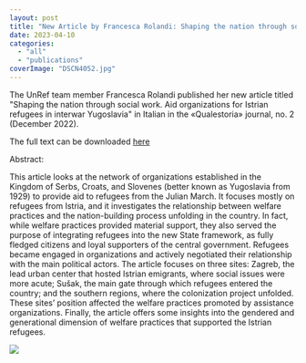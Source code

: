 ```yaml
---
layout: post
title: "New Article by Francesca Rolandi: Shaping the nation through social work. Aid organizations for Istrian refugees in interwar Yugoslavia"
date: 2023-04-10
categories: 
  - "all"
  - "publications"
coverImage: "DSCN4052.jpg"
---
```


The UnRef team member Francesca Rolandi published her new article titled "Shaping the nation through social work. Aid organizations for Istrian refugees in interwar Yugoslavia" in Italian in the «Qualestoria» journal, no. 2 (December 2022).

The full text can be downloaded [here](https://www.openstarts.units.it/bitstream/10077/34524/3/2_Qualestoria2_2022.pdf)

Abstract:

This article looks at the network of organizations established in the Kingdom of Serbs, Croats, and Slovenes (better known as Yugoslavia from 1929) to provide aid to refugees from the Julian March. It focuses mostly on refugees from Istria, and it investigates the relationship between welfare practices and the nation-building process unfolding in the country. In fact, while welfare practices provided material support, they also served the purpose of integrating refugees into the new State framework, as fully fledged citizens and loyal supporters of the central government. Refugees became engaged in organizations and actively negotiated their relationship with the main political actors. The article focuses on three sites: Zagreb, the lead urban center that hosted Istrian emigrants, where social issues were more acute; Sušak, the main gate through which refugees entered the country; and the southern regions, where the colonization project unfolded. These sites’ position affected the welfare practices promoted by assistance organizations. Finally, the article offers some insights into the gendered and generational dimension of welfare practices that supported the Istrian refugees.

![](/assets/images/DSCN4052-1024x862.jpg)
